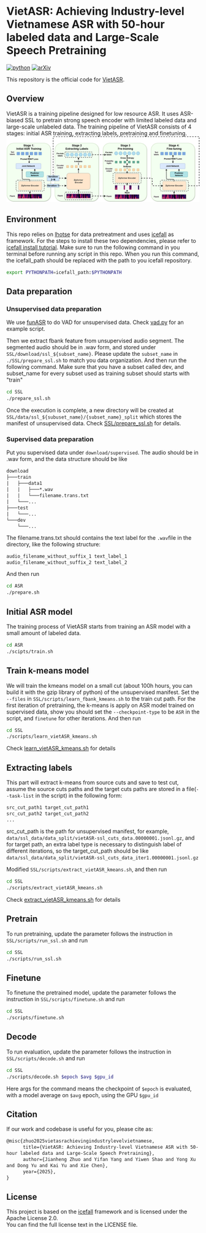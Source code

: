 # VietASR: Achieving Industry-level Vietnamese ASR with 50-hour labeled data and Large-Scale Speech Pretraining

[![python](https://img.shields.io/badge/Python-3.10-brightgreen)](https://github.com/zzasdf/VietASR)
[![arXiv](https://img.shields.io/badge/arXiv-2505.21527-b31b1b.svg?logo=arXiv)](https://arxiv.org/abs/2505.21527)

This repository is the official code for [VietASR](https://arxiv.org/abs/2505.21527).

## Overview
VietASR is a training pipeline designed for low resource ASR. It uses ASR-biased SSL to pretrain strong speech encoder with limited labeled data and large-scale unlabeled data. The training pipeline of VietASR consists of 4 stages: initial ASR training, extracting labels, pretraining and finetuning.
![](images/pipeline.png)

## Environment
 This repo relies on [lhotse](https://github.com/lhotse-speech/lhotse) for data pretreatment and uses [icefall](https://github.com/k2-fsa/icefall) as framework. For the steps to install these two dependencies, please refer to [icefall install tutorial](https://k2-fsa.github.io/icefall/installation/index.html). Make sure to run the following command in you terminal before running any script in this repo. When you run this command, the icefall_path should be replaced with the path to you icefall repository.
 ```bash
 export PYTHONPATH=icefall_path:$PYTHONPATH
 ```
 

## Data preparation
### Unsupervised data preparation

We use [funASR](https://huggingface.co/funasr/fsmn-vad) to do VAD for unsupervised data. Check [vad.py](SSL/local/vad.py) for an example script.

Then we extract fbank feature from unsupervised audio segment. The segmented audio should be in .wav form, and stored under ```SSL/download/ssl_${subset_name}```. Please update the   ```subset_name``` in ```./SSL/prepare_ssl.sh``` to match you data organization. And then run the following command. Make sure that you have a subset called dev, and subset_name for every subset used as training subset should starts with "train"
```bash
cd SSL
./prepare_ssl.sh
```
Once the execution is complete, a new directory will be created at  ```SSL/data/ssl_${subuset_name}/{subset_name}_split``` which stores the manifest of unsupervised data.
Check [SSL/prepare_ssl.sh](SSL/prepare_ssl.sh) for details.
### Supervised data preparation
Put you supervised data under ```download/supervised```. The audio should be in .wav form, and the data structure should be like
```
download
├───train
|   ├───data1
|   |   ├───*.wav
|   |   └───filename.trans.txt
|   └───...
├───test
|   └───...
└───dev
    └───...
```
The filename.trans.txt should contains the text label for the ```.wav```file in the directory, like the following structure:
```
audio_filename_without_suffix_1 text_label_1
audio_filename_without_suffix_2 text_label_2
```
And then run
```bash
cd ASR
./prepare.sh
```

## Initial ASR model
The training process of VietASR starts from training an ASR model with a small amount of labeled data.
```bash
cd ASR
./scipts/train.sh
```

## Train k-means model
We will train the kmeans model on a small cut (about 100h hours, you can build it with the gzip library of python) of the unsupervised manifest. Set the ```--files``` in ```SSL/scripts/learn_fbank_kmeans.sh``` to the train cut path. For the first iteration of pretraining, the k-means is apply on ASR model trained on supervised data, show you should set the ```--checkpoint-type``` to be ```ASR``` in the script, and ```finetune``` for other iterations. And then run

```bash
cd SSL
./scripts/learn_vietASR_kmeans.sh
```

Check [learn_vietASR_kmeans.sh](SSL/scripts/learn_vietASR_kmeans.sh) for details


## Extracting labels

This part will extract k-means from source cuts and save to test cut, assume the source cuts paths and the target cuts paths are stored in a file(```--task-list``` in the script) in the following form:
```
src_cut_path1 target_cut_path1
src_cut_path2 target_cut_path2
...
```
src_cut_path is the path for unsupervised manifest, for example, ```data/ssl_data/data_split/vietASR-ssl_cuts_data.00000001.jsonl.gz```, and for target path, an extra label type is necessary to distinguish label of different iterations, so the target_cut_path should be like ```data/ssl_data/data_split/vietASR-ssl_cuts_data_iter1.00000001.jsonl.gz```

Modified ```SSL/scripts/extract_vietASR_kmeans.sh```, and then run
```bash
cd SSL
./scripts/extract_vietASR_kmeans.sh
```
Check [extract_vietASR_kmeans.sh](SSL/scripts/extract_vietASR_kmeans.sh) for details

## Pretrain
To run pretraining, update the parameter follows the instruction in ```SSL/scripts/run_ssl.sh``` and run
```bash
cd SSL
./scripts/run_ssl.sh
```
## Finetune
To finetune the pretrained model, update the parameter follows the instruction in ```SSL/scripts/finetune.sh``` and run
```bash
cd SSL
./scripts/finetune.sh
```
## Decode
To run evaluation, update the parameter follows the instruction in ```SSL/scripts/decode.sh``` and run
```bash
cd SSL
./scripts/decode.sh $epoch $avg $gpu_id
```
Here args for the command means the checkpoint of ```$epoch``` is evaluated, with a model average on ```$avg``` epoch, using the GPU ```$gpu_id```

## Citation
If our work and codebase is useful for you, please cite as:
```
@misc{zhuo2025vietasrachievingindustrylevelvietnamese,
      title={VietASR: Achieving Industry-level Vietnamese ASR with 50-hour labeled data and Large-Scale Speech Pretraining}, 
      author={Jianheng Zhuo and Yifan Yang and Yiwen Shao and Yong Xu and Dong Yu and Kai Yu and Xie Chen},
      year={2025},
}
```

## License

This project is based on the [icefall](https://github.com/k2-fsa/icefall) framework and is licensed under the Apache License 2.0.  
You can find the full license text in the LICENSE file.